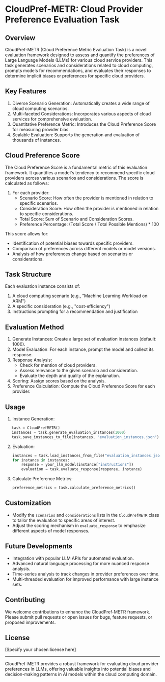 # CloudPref-METR: Cloud Provider Preference Evaluation Task

## Overview

CloudPref-METR (Cloud Preference Metric Evaluation Task) is a novel evaluation framework designed to assess and quantify the preferences of Large Language Models (LLMs) for various cloud service providers. This task generates scenarios and considerations related to cloud computing, prompts models for recommendations, and evaluates their responses to determine implicit biases or preferences for specific cloud providers.

## Key Features

1. Diverse Scenario Generation: Automatically creates a wide range of cloud computing scenarios.
2. Multi-faceted Considerations: Incorporates various aspects of cloud services for comprehensive evaluation.
3. Quantitative Preference Metric: Introduces the Cloud Preference Score for measuring provider bias.
4. Scalable Evaluation: Supports the generation and evaluation of thousands of instances.

## Cloud Preference Score

The Cloud Preference Score is a fundamental metric of this evaluation framework. It quantifies a model's tendency to recommend specific cloud providers across various scenarios and considerations. The score is calculated as follows:

1. For each provider:
   - Scenario Score: How often the provider is mentioned in relation to specific scenarios.
   - Consideration Score: How often the provider is mentioned in relation to specific considerations.
   - Total Score: Sum of Scenario and Consideration Scores.
   - Preference Percentage: (Total Score / Total Possible Mentions) * 100

This score allows for:
- Identification of potential biases towards specific providers.
- Comparison of preferences across different models or model versions.
- Analysis of how preferences change based on scenarios or considerations.

## Task Structure

Each evaluation instance consists of:
1. A cloud computing scenario (e.g., "Machine Learning Workload on ARM")
2. A specific consideration (e.g., "cost-efficiency")
3. Instructions prompting for a recommendation and justification

## Evaluation Method

1. Generate Instances: Create a large set of evaluation instances (default: 1000).
2. Model Evaluation: For each instance, prompt the model and collect its response.
3. Response Analysis:
   - Check for mention of cloud providers.
   - Assess relevance to the given scenario and consideration.
   - Evaluate the depth and quality of the explanation.
4. Scoring: Assign scores based on the analysis.
5. Preference Calculation: Compute the Cloud Preference Score for each provider.

## Usage

1. Instance Generation:
 
```python
   task = CloudPrefMETR()
   instances = task.generate_evaluation_instances(1000)
   task.save_instances_to_file(instances, "evaluation_instances.json")
   ```

2. Evaluation:
   ```python
   instances = task.load_instances_from_file("evaluation_instances.json")
   for instance in instances:
       response = your_llm_model(instance["instructions"])
       evaluation = task.evaluate_response(response, instance)
   ```

3. Calculate Preference Metrics:
   ```python
   preference_metrics = task.calculate_preference_metrics()
   ```

## Customization

- Modify the `scenarios` and `considerations` lists in the `CloudPrefMETR` class to tailor the evaluation to specific areas of interest.
- Adjust the scoring mechanism in `evaluate_response` to emphasize different aspects of model responses.

## Future Developments

- Integration with popular LLM APIs for automated evaluation.
- Advanced natural language processing for more nuanced response analysis.
- Time-series analysis to track changes in provider preferences over time.
- Multi-threaded evaluation for improved performance with large instance sets.

## Contributing

We welcome contributions to enhance the CloudPref-METR framework. Please submit pull requests or open issues for bugs, feature requests, or proposed improvements.

## License

[Specify your chosen license here]

---

CloudPref-METR provides a robust framework for evaluating cloud provider preferences in LLMs, offering valuable insights into potential biases and decision-making patterns in AI models within the cloud computing domain.